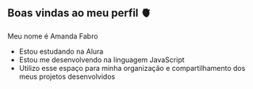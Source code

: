 ## Boas vindas ao meu perfil 🫀

Meu nome é Amanda Fabro

- Estou estudando na Alura
- Estou me desenvolvendo na linguagem JavaScript
- Utilizo esse espaço para minha organização e compartilhamento dos meus projetos desenvolvidos
